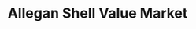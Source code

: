 ---
title: "Allegan Shell Value Market"
url: /allegan/allegan-shell-value-market/
shop: Lebensmittel
---